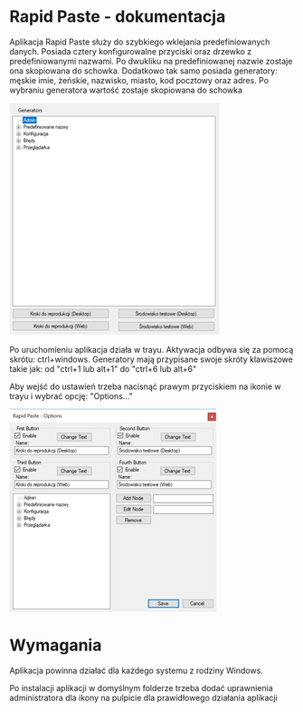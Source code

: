# Rapid Paste - dokumentacja
Aplikacja Rapid Paste służy do szybkiego wklejania predefiniowanych danych. Posiada cztery konfigurowalne przyciski oraz drzewko z predefiniowanymi nazwami. Po dwukliku na predefiniowanej nazwie zostaje ona skopiowana do schowka. Dodatkowo tak samo posiada generatory: męskie imie, żeńskie, nazwisko, miasto, kod pocztowy oraz adres. Po wybraniu generatora wartość zostaje skopiowana do schowka

![MainWindow](MainWindow.jpg)

Po uruchomieniu aplikacja działa w trayu. Aktywacja odbywa się za pomocą skrótu: ctrl+windows. 
Generatory mają przypisane swoje skróty klawiszowe takie jak: od "ctrl+1 lub alt+1" do "ctrl+6 lub alt+6"

Aby wejść do ustawień trzeba nacisnąć prawym przyciskiem na ikonie w trayu i wybrać opcję: "Options..."

![Options](Options.jpg)

# Wymagania
Aplikacja powinna działać dla każdego systemu z rodziny Windows.

Po instalacji aplikacji w domyślnym folderze trzeba dodać uprawnienia administratora dla ikony na pulpicie dla prawidłowego działania aplikacji
